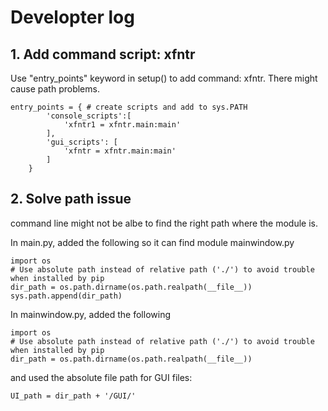 # Developter log
## 1. Add command script: xfntr
Use "entry_points" keyword in setup() to add command: xfntr. There might cause path problems.

```
entry_points = { # create scripts and add to sys.PATH
        'console_scripts':[
            'xfntr1 = xfntr.main:main'
        ],
        'gui_scripts': [
            'xfntr = xfntr.main:main'
        ]
    }
```

## 2. Solve path issue

command line might not be albe to find the right path where the module is. 

In main.py, added the following so it can find module mainwindow.py
```
import os
# Use absolute path instead of relative path ('./') to avoid trouble when installed by pip
dir_path = os.path.dirname(os.path.realpath(__file__))
sys.path.append(dir_path)
```

In mainwindow.py, added the following
```
import os
# Use absolute path instead of relative path ('./') to avoid trouble when installed by pip
dir_path = os.path.dirname(os.path.realpath(__file__))
```
and used the absolute file path for GUI files:
```
UI_path = dir_path + '/GUI/'
```
